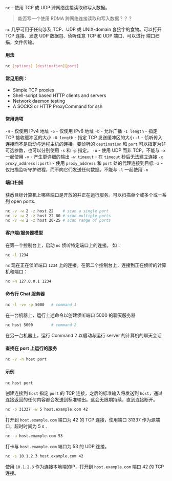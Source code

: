 `nc` - 使用 TCP 或 UDP 跨网络连接读取和写入数据。
> 能否写一个使用 RDMA 跨网络连接读取和写入数据？？？

`nc` 几乎可用于任何涉及 TCP、UDP 或 UNIX-domain 套接字的食物。可以打开 TCP 连接、发送 UDP 数据包、侦听任意 TCP 和 UDP 端口、可以进行 端口扫描，文件传输。

#### 用法
```bash
nc [options] [destination][port]
```
#### 常见用例：
- Simple TCP proxies
- Shell-script based HTTP clients and servers
- Network daemon testing
- A SOCKS or HTTP ProxyCommand for ssh

#### 常用选项
`-4` - 仅使用 IPv4 地址
`-6` - 仅使用 IPv6 地址
`-b` - 允许广播
`-I length` - 指定 TCP 接收缓冲区的大小
`-O length` - 指定 TCP 发送缓冲区的大小
`-l` - 侦听传入连接而不是启动与远程主机的连接。要侦听的 `destination` 和 `port` 可以指定为非可选参数，也可以分别使用 `-s` 和 `-p` 指定。
`-u` - 使用 UDP 而非 TCP，不能与 `-x` 一起使用
`-v` - 产生更详细的输出
`-w timeout` - 在 `timeout` 秒后无法建立连接
`-x proxy_address[:port]` - 使用 `proxy_address` 和 `port` 处的代理连接到目标
`-z` - 仅扫描监听守护进程，而不向它们发送任何数据。不能与 `-l` 一起使用
`-n` 

#### 端口扫描
获悉目标计算机上哪些端口是开放的并正在运行服务。可以扫描单个或多个或一系列 open ports.
```bash
nc -v -w 2 -z host 22    # scan a single port
nc -v -w 2 -z host 22 80 # scan multiple ports
nc -v -w 2 -z host 20-25 # scan range of ports
```

#### 客户端/服务器模型
在第一个控制台上，启动 `nc` 侦听特定端口上的连接。
如：
```bash
nc -l 1234
```
`nc` 现在正在侦听端口 `1234` 上的连接。在第二个控制台上，连接到正在侦听的计算机和端口：
```bash
nc -N 127.0.0.1 1234
```

#### 命令行 Chat 服务器
```bash
nc -l -vv -p 5000   # command 1
```
在一台机器上，运行上述命令以创建侦听端口 5000 的聊天服务器
```bash
nc host 5000        # command 2
```
在另一台机器上，运行 Command 2 以启动与运行 server 的计算机的聊天会话

#### 查找在 port 上运行的服务
```bash
nc -v -n host port
```

#### 示例

```bash
nc host port
```
创建连接到 `host`  指定 `port` 的 TCP 连接，之后的标准输入将发送到 `host`，通过连接返回的任何内容都会发送到标准输出。这会无限期持续，直到连接断开。

```bash
nc -p 31337 -w 5 host.example.com 42
```
打开到 `host.example.com` 端口为 42 的 TCP 连接，使用端口 31337 作为源端口，超时时间为 5 s .

```bash
nc -u host.example.com 53
```
打卡与 `host.example.com` 端口为 53 的 UDP 连接。

```bash
nc -s 10.1.2.3 host.example.com 42
```
使用 `10.1.2.3` 作为连接本地端的IP，打开到 `host.example.com` 端口 42 的 TCP 连接。
